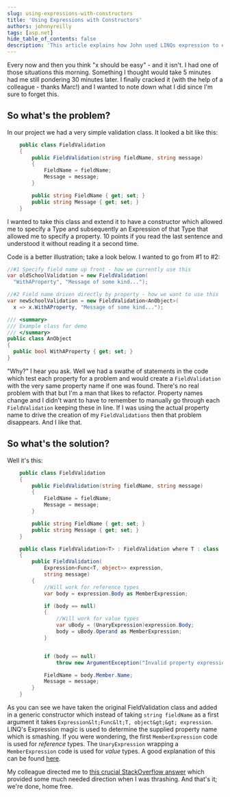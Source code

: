 ```yaml
---
slug: using-expressions-with-constructors
title: 'Using Expressions with Constructors'
authors: johnnyreilly
tags: [asp.net]
hide_table_of_contents: false
description: 'This article explains how John used LINQs expression to extend a validation class and automatically change the property name.'
---
```


Every now and then you think "x should be easy" - and it isn't. I had one of those situations this morning. Something I thought would take 5 minutes had me still pondering 30 minutes later. I finally cracked it (with the help of a colleague - thanks Marc!) and I wanted to note down what I did since I'm sure to forget this.

<!--truncate-->

## So what's the problem?

In our project we had a very simple validation class. It looked a bit like this:

```cs
    public class FieldValidation
    {
        public FieldValidation(string fieldName, string message)
        {
            FieldName = fieldName;
            Message = message;
        }

        public string FieldName { get; set; }
        public string Message { get; set; }
    }
```

I wanted to take this class and extend it to have a constructor which allowed me to specify a Type and subsequently an Expression of that Type that allowed me to specify a property. 10 points if you read the last sentence and understood it without reading it a second time.

Code is a better illustration; take a look below. I wanted to go from #1 to #2:

```cs
//#1 Specify field name up front - how we currently use this
var oldSchoolValidation = new FieldValidation(
  "WithAProperty", "Message of some kind...");

//#2 Field name driven directly by property - how we want to use this
var newSchoolValidation = new FieldValidation<AnObject>(
  x => x.WithAProperty, "Message of some kind...");

/// <summary>
/// Example class for demo
/// </summary>
public class AnObject
{
  public bool WithAProperty { get; set; }
}
```

"Why?" I hear you ask. Well we had a swathe of statements in the code which test each property for a problem and would create a `FieldValidation` with the very same property name if one was found. There's no real problem with that but I'm a man that likes to refactor. Property names change and I didn't want to have to remember to manually go through each `FieldValidation` keeping these in line. If I was using the actual property name to drive the creation of my `FieldValidations` then that problem disappears. And I like that.

## So what's the solution?

Well it's this:

```cs
    public class FieldValidation
    {
        public FieldValidation(string fieldName, string message)
        {
            FieldName = fieldName;
            Message = message;
        }

        public string FieldName { get; set; }
        public string Message { get; set; }
    }

    public class FieldValidation<T> : FieldValidation where T : class
    {
        public FieldValidation(
            Expression<Func<T, object>> expression,
            string message)
        {
            //Will work for reference types
            var body = expression.Body as MemberExpression;

            if (body == null)
            {
                //Will work for value types
                var uBody = (UnaryExpression)expression.Body;
                body = uBody.Operand as MemberExpression;
            }


            if (body == null)
                throw new ArgumentException("Invalid property expression");

            FieldName = body.Member.Name;
            Message = message;
        }
    }
```

As you can see we have taken the original FieldValidation class and added in a generic constructor which instead of taking `string fieldName` as a first argument it takes `Expression&lt;Func&lt;T, object&gt;&gt; expression`. LINQ's Expression magic is used to determine the supplied property name which is smashing. If you were wondering, the first `MemberExpression` code is used for _reference_ types. The `UnaryExpression` wrapping a `MemberExpression` code is used for _value_ types. A good explanation of this can be found [here](http://stackoverflow.com/a/12975480/761388).

My colleague directed me to [this crucial StackOverflow answer](http://stackoverflow.com/a/2916344) which provided some much needed direction when I was thrashing. And that's it; we're done, home free.
